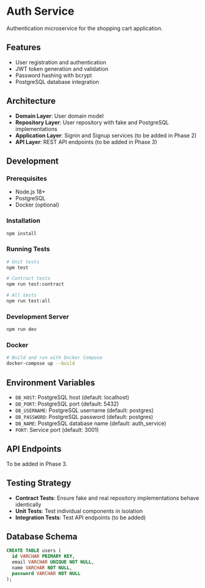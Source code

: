 # Auth Service

Authentication microservice for the shopping cart application.

## Features

- User registration and authentication
- JWT token generation and validation
- Password hashing with bcrypt
- PostgreSQL database integration

## Architecture

- **Domain Layer**: User domain model
- **Repository Layer**: User repository with fake and PostgreSQL implementations
- **Application Layer**: Signin and Signup services (to be added in Phase 2)
- **API Layer**: REST API endpoints (to be added in Phase 3)

## Development

### Prerequisites

- Node.js 18+
- PostgreSQL
- Docker (optional)

### Installation

```bash
npm install
```

### Running Tests

```bash
# Unit tests
npm test

# Contract tests
npm run test:contract

# All tests
npm run test:all
```

### Development Server

```bash
npm run dev
```

### Docker

```bash
# Build and run with Docker Compose
docker-compose up --build
```

## Environment Variables

- `DB_HOST`: PostgreSQL host (default: localhost)
- `DB_PORT`: PostgreSQL port (default: 5432)
- `DB_USERNAME`: PostgreSQL username (default: postgres)
- `DB_PASSWORD`: PostgreSQL password (default: postgres)
- `DB_NAME`: PostgreSQL database name (default: auth_service)
- `PORT`: Service port (default: 3001)

## API Endpoints

To be added in Phase 3.

## Testing Strategy

- **Contract Tests**: Ensure fake and real repository implementations behave identically
- **Unit Tests**: Test individual components in isolation
- **Integration Tests**: Test API endpoints (to be added)

## Database Schema

```sql
CREATE TABLE users (
  id VARCHAR PRIMARY KEY,
  email VARCHAR UNIQUE NOT NULL,
  name VARCHAR NOT NULL,
  password VARCHAR NOT NULL
);
``` 